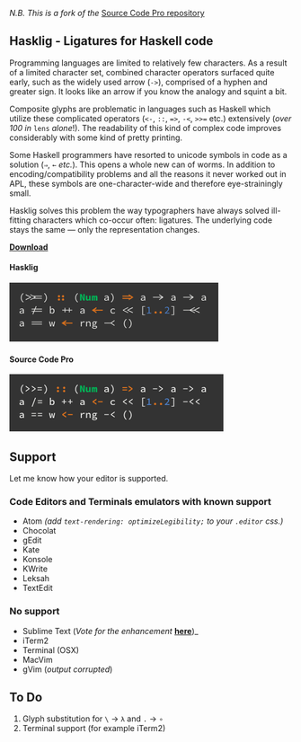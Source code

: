 _N.B. This is a fork of the_ [Source Code Pro repository](https://github.com/adobe/source-code-pro)

## Hasklig - Ligatures for Haskell code

Programming languages are limited to relatively few characters. As a result of a limited character set, combined character operators surfaced quite early, such as the widely used arrow (`->`), comprised of a hyphen and greater sign. It looks like an arrow if you know the analogy and squint a bit.

Composite glyphs are problematic in languages such as Haskell which utilize these complicated operators (`<-`, `::`, `=>`, `-<`, `>>=` etc.) extensively (_over 100 in_ `lens` _alone_!). The readability of this kind of complex code improves considerably with some kind of pretty printing.

Some Haskell programmers have resorted to unicode symbols in code as a solution (`⇒`, `←` _etc._). This opens a whole new can of worms. In addition to encoding/compatibility problems and all the reasons it never worked out in APL, these symbols are one-character-wide and therefore eye-strainingly small.

Hasklig solves this problem the way typographers have always solved ill-fitting characters which co-occur often: ligatures. The underlying code stays the same — only the representation changes.

[**Download**](https://github.com/i-tu/Hasklig/releases/download/v0.2/Hasklig_0.2.zip)

#### Hasklig
![Hasklig Sample](hasklig_example.png?raw=true)

#### Source Code Pro
![Source Code Pro Sample](SourceCodeProSample.png?raw=true)


## Support
Let me know how your editor is supported.

### Code Editors and Terminals emulators with known support
+ Atom _(add `text-rendering: optimizeLegibility;` to your `.editor` css.)_
+ Chocolat
+ gEdit
+ Kate
+ Konsole
+ KWrite
+ Leksah
+ TextEdit

### No support
- Sublime Text (_Vote for the enhancement_ [**here**](http://sublimetext.userecho.com/topic/433445-/))_
- iTerm2
- Terminal (OSX)
- MacVim
- gVim (_output corrupted_)

## To Do
1. Glyph substitution for `\` → `λ` and `.` → `∘`
2. Terminal support (for example iTerm2)

